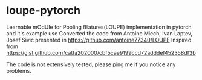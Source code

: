 # loupe-pytorch
Learnable mOdUle for Pooling fEatures(LOUPE) implementation in pytorch and it's example use
Converted the code from Antoine Miech, Ivan Laptev, Josef Sivic presented in https://github.com/antoine77340/LOUPE
Inspired from https://gist.github.com/catta202000/cbf5cae9199ccd72adddef452358df3b

The code is not extensively tested, please ping me if you notice any problems.
